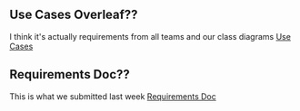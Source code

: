 ## Use Cases Overleaf?? 
I think it's actually requirements from all teams and our class diagrams
[Use Cases](https://www.overleaf.com/4306618jzdznq#/12780797/)

## Requirements Doc?? 
This is what we submitted last week
[Requirements Doc](https://www.overleaf.com/4286506kvbrwb#/12707218/)
